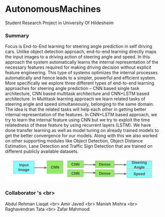 # AutonomousMachines
Student Research Project in University Of Hildesheim

### Summary 

Focus is End-to-End learning for steering angle prediction in self driving cars. Unlike object detection approach, end-to-end learning directly maps the input images to a driving action of steering angle and speed. In this approach the system automatically learns the internal representation of the necessary features required for making driving decision without explicit feature engineering. This type of systems optimizes the internal processes automatically and hence leads to a simpler, powerful and efficient system. More specifically we explore three different types of end-to-end learning approaches for steering angle prediction – CNN based single task architecture, CNN based multitask architecture and CNN+LSTM based architecture. In Multitask learning approach we learn related tasks of steering angle and speed simultaneously, belonging to the same domain. The idea is that the related tasks will help each other in getting better internal representation of the features. In CNN+LSTM based approach, we try to learn the internal feature using CNN but we try to exploit the time relatedness of these feature by using
recurrent layers (LSTM). We have done transfer learning as well as model tuning on already trained models to get the better convergence for our models. Along with this we also worked on other supporting modules like Object Detection, Object Distance Estimation, Lane Detection and Traffic Sign Detection that are trained on different publicly available datasets.

![EndToEndArchiecture.png](EndToEndArchiecture.png)

### Collaborator 's <br\>
Abdul Rehman Liaqat <br\>
Amir Javed <br\>
Manish Mishra <br\>
Raghavendran Tata <br\>
Zafar Mahmood

